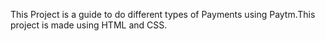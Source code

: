 
This Project is a guide to do different types of Payments using Paytm.This project is made using HTML and CSS.